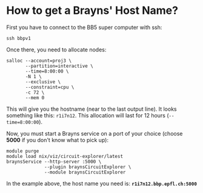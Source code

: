 # How to get a Brayns' Host Name?

First you have to connect to the BB5 super computer with ssh:
```
ssh bbpv1
```

Once there, you need to allocate nodes:
```
salloc --account=proj3 \
       --partition=interactive \
       --time=8:00:00 \
       -N 1 \
       --exclusive \
       --constraint=cpu \
       -c 72 \
       --mem 0
```
This will give you the hostname (near to the last output line). It looks something like this: `r1i7n12`. This allocation will last for 12 hours (`--time=8:00:00`).

Now, you must start a Brayns service on a port of your choice (choose __5000__ if you don't know what to pick up):
```
module purge
module load nix/viz/circuit-explorer/latest
braynsService --http-server :5000 \
              --plugin braynsCircuitExplorer \
              --module braynsCircuitExplorer 
```

In the example above, the host name you need is:
__`r1i7n12.bbp.epfl.ch:5000`__
